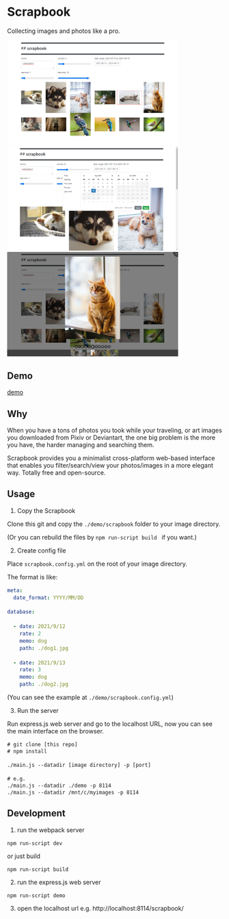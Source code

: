 
# Scrapbook

Collecting images and photos like a pro.

<img src="./assets/ss01.png" width="400" />
<img src="./assets/ss02.png" width="400" />
<img src="./assets/ss03.png" width="400" />

## Demo 

[demo](https://yuis-ice.github.io/scrapbook/demo/scrapbook/index.html)

## Why 

When you have a tons of photos you took while your traveling, or art images you downloaded from Pixiv or Deviantart, the one big problem is the more you have, the harder managing and searching them.

Scrapbook provides you a minimalist cross-platform web-based interface that enables you filter/search/view your photos/images in a more elegant way. Totally free and open-source. 

## Usage 

1. Copy the Scrapbook

Clone this git and copy the `./demo/scrapbook` folder to your image directory. 

(Or you can rebuild the files by `npm run-script build ` if you want.)

2. Create config file 

Place `scrapbook.config.yml` on the root of your image directory. 

The format is like: 

```yml 
meta: 
  date_format: YYYY/MM/DD

database: 

  - date: 2021/9/12
    rate: 2
    memo: dog
    path: ./dog1.jpg

  - date: 2021/9/13
    rate: 3
    memo: dog
    path: ./dog2.jpg
```

(You can see the example at `./demo/scrapbook.config.yml`)

3. Run the server 

Run express.js web server and go to the localhost URL, now you can see the main interface on the browser. 

```
# git clone [this repo]
# npm install

./main.js --datadir [image directory] -p [port]

# e.g. 
./main.js --datadir ./demo -p 8114
./main.js --datadir /mnt/c/myimages -p 8114

```

## Development

1. run the webpack server 

```
npm run-script dev
```

or just build

```
npm run-script build 
```

2. run the express.js web server

```
npm run-script demo 
```

3. open the localhost url e.g. http://localhost:8114/scrapbook/

